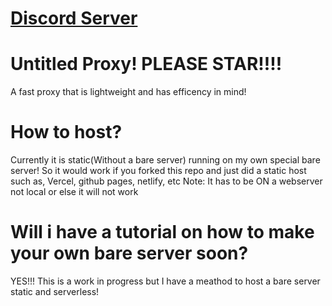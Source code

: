 # <a href="https://discord.gg/jRhV84Nb">Discord Server</a>
# Untitled Proxy! PLEASE STAR!!!!
A fast proxy that is lightweight and has efficency in mind!
# How to host?
Currently it is static(Without a bare server) running on my own special bare server!
So it would work if you forked this repo and just did a static host such as, Vercel, github pages, netlify, etc Note: It has to be ON a webserver not local or else it will not work
# Will i have a tutorial on how to make your own bare server soon?
YES!!! This is a work in progress but I have a meathod to host a bare server static and serverless!
